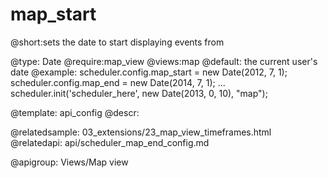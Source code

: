 map_start
================================

@short:sets the date to start displaying events from
	

@type: Date
@require:map_view
@views:map
@default: the current user's date
@example:
scheduler.config.map_start = new Date(2012, 7, 1);
scheduler.config.map_end = new Date(2014, 7, 1);
...
scheduler.init('scheduler_here', new Date(2013, 0, 10), "map");


@template:	api_config
@descr:


@relatedsample:
	03_extensions/23_map_view_timeframes.html
@relatedapi:
	api/scheduler_map_end_config.md

@apigroup: Views/Map view
